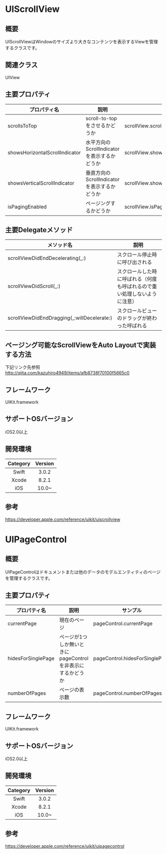 # UIScrollView

## 概要
UIScrollViewはWindowのサイズより大きなコンテンツを表示するViewを管理するクラスです。

## 関連クラス
UIView

## 主要プロパティ

| プロパティ名 | 説明 | サンプル |
|-----------|------------|------------|
| scrollsToTop | scroll-to-topをさせるかどうか | scrollView.scrollsToTop |
| showsHorizontalScrollIndicator | 水平方向のScrollIndicatorを表示するかどうか | scrollView.showsHorizontalScrollIndicator |
| showsVerticalScrollIndicator | 垂直方向のScrollIndicatorを表示するかどうか | scrollView.showsVerticalScrollIndicator |
| isPagingEnabled | ページングするかどうか | scrollView.isPagingEnabled |

## 主要Delegateメソッド

| メソッド名 | 説明 |
|-----------|------------|
| scrollViewDidEndDecelerating(_:) | スクロール停止時に呼び出される |
| scrollViewDidScroll(_:) | スクロールした時に呼ばれる（何度も呼ばれるので重い処理しないように注意） |
| scrollViewDidEndDragging(_:willDecelerate:) | スクロールビューのドラッグが終わった呼ばれる |

## ページング可能なScrollViewをAuto Layoutで実装する方法
下記リンク先参照  
http://qiita.com/kazuhiro4949/items/afb8738f70100f5665c0

## フレームワーク
UIKit.framework

## サポートOSバージョン
iOS2.0以上

## 開発環境
| Category | Version |
|:-----------:|:------------:|
| Swift | 3.0.2 |
| Xcode | 8.2.1 |
| iOS | 10.0~ |

## 参考
https://developer.apple.com/reference/uikit/uiscrollview

# UIPageControl

## 概要
UIPageControlはドキュメントまたは他のデータのモデルエンティティのページを管理するクラスです。

## 主要プロパティ

| プロパティ名 | 説明 | サンプル |
|-----------|------------|------------|
| currentPage | 現在のページ | pageControl.currentPage |
| hidesForSinglePage | ページが1つしか無いときにpageControlを非表示にするかどうか | pageControl.hidesForSinglePage |
| numberOfPages | ページの表示数 | pageControl.numberOfPages |

## フレームワーク
UIKit.framework

## サポートOSバージョン
iOS2.0以上

## 開発環境
| Category | Version |
|:-----------:|:------------:|
| Swift | 3.0.2 |
| Xcode | 8.2.1 |
| iOS | 10.0~ |

## 参考
https://developer.apple.com/reference/uikit/uipagecontrol
